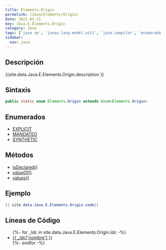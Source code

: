 ```yaml
---
title: Elements.Origin
permalink: /Java/Elements/Origin/
date: 2021-01-11
key: Java.E.Elements.Origin
category: Java
tags: ['java se', 'javax.lang.model.util', 'java.compiler', 'enumerado java', 'Java 9']
sidebar: 
  nav: java
---
```


## Descripción
{{site.data.Java.E.Elements.Origin.description }}

## Sintaxis
~~~java
public static enum Elements.Origin extends Enum<Elements.Origin>
~~~

## Enumerados
* [EXPLICIT](/Java/Elements/Origin/EXPLICIT/)
* [MANDATED](/Java/Elements/Origin/MANDATED/)
* [SYNTHETIC](/Java/Elements/Origin/SYNTHETIC/)

## Métodos
* [isDeclared()](/Java/Elements/Origin/isDeclared/)
* [valueOf()](/Java/Elements/Origin/valueOf/)
* [values()](/Java/Elements/Origin/values/)

## Ejemplo
~~~java
{{ site.data.Java.E.Elements.Origin.code}}
~~~

## Líneas de Código
<ul>
{%- for _ldc in site.data.Java.E.Elements.Origin.ldc -%}
   <li>
       <a href="{{_ldc['url'] }}">{{ _ldc['nombre'] }}</a>
   </li>
{%- endfor -%}
</ul>
